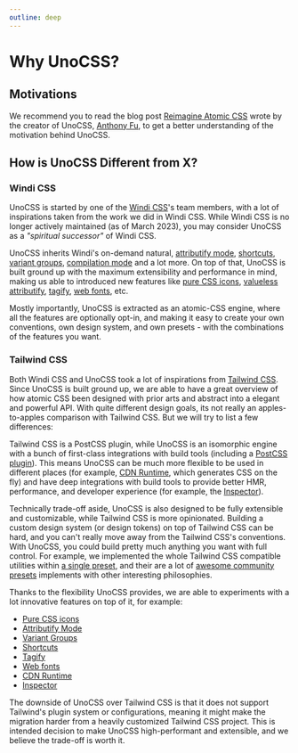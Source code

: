 ```yaml
---
outline: deep
---
```


# Why UnoCSS?

## Motivations

We recommend you to read the blog post [Reimagine Atomic CSS](https://antfu.me/posts/reimagine-atomic-css) wrote by the creator of UnoCSS, [Anthony Fu](https://antfu.me/), to get a better understanding of the motivation behind UnoCSS.

## How is UnoCSS Different from X?

### Windi CSS

UnoCSS is started by one of the [Windi CSS](https://windicss.org/)'s team members, with a lot of inspirations taken from the work we did in Windi CSS. While Windi CSS is no longer actively maintained (as of March 2023), you may consider UnoCSS as a *"spiritual successor"* of Windi CSS.

UnoCSS inherits Windi's on-demand natural, [attributify mode](/presets/attributify), [shortcuts](/config/shortcuts), [variant groups](/transformers/variant-group), [compilation mode](/transformers/compile-class) and a lot more. On top of that, UnoCSS is built ground up with the maximum extensibility and performance in mind, making us able to introduced new features like [pure CSS icons](/presets/icons), [valueless attributify](/presets/attributify#valueless-attributify), [tagify](/presets/tagify), [web fonts](/presets/web-fonts), etc.

Mostly importantly, UnoCSS is extracted as an atomic-CSS engine, where all the features are optionally opt-in, and making it easy to create your own conventions, own design system, and own presets - with the combinations of the features you want.

### Tailwind CSS

Both Windi CSS and UnoCSS took a lot of inspirations from [Tailwind CSS](https://tailwindcss.com/). Since UnoCSS is built ground up, we are able to have a great overview of how atomic CSS been designed with prior arts and abstract into a elegant and powerful API. With quite different design goals, its not really an apples-to-apples comparison with Tailwind CSS. But we will try to list a few differences:

Tailwind CSS is a PostCSS plugin, while UnoCSS is an isomorphic engine with a bunch of first-class integrations with build tools (including a [PostCSS plugin](/integrations/postcss)). This means UnoCSS can be much more flexible to be used in different places (for example, [CDN Runtime](/integrations/runtime), which generates CSS on the fly) and have deep integrations with build tools to provide better HMR, performance, and developer experience (for example, the [Inspector](http://localhost:5173/tools/inspector)).

Technically trade-off aside, UnoCSS is also designed to be fully extensible and customizable, while Tailwind CSS is more opinionated. Building a custom design system (or design tokens) on top of Tailwind CSS can be hard, and you can't really move away from the Tailwind CSS's conventions. With UnoCSS, you could build pretty much anything you want with full control. For example, we implemented the whole Tailwind CSS compatible utilities within [a single preset](/presets/wind), and their are a lot of [awesome community presets](/presets/community) implements with other interesting philosophies.

Thanks to the flexibility UnoCSS provides, we are able to experiments with a lot innovative features on top of it, for example:

- [Pure CSS icons](/presets/icons)
- [Attributify Mode](/presets/attributify)
- [Variant Groups](/transformers/variant-group)
- [Shortcuts](/config/shortcuts)
- [Tagify](/presets/tagify)
- [Web fonts](/presets/web-fonts)
- [CDN Runtime](/integrations/runtime)
- [Inspector](/tools/inspector)

The downside of UnoCSS over Tailwind CSS is that it does not support Tailwind's plugin system or configurations, meaning it might make the migration harder from a heavily customized Tailwind CSS project. This is intended decision to make UnoCSS high-performant and extensible, and we believe the trade-off is worth it.
